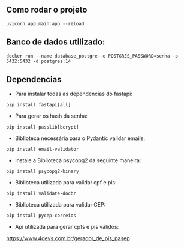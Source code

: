 ## Como rodar o projeto
```
uvicorn app.main:app --reload
```

## Banco de dados utilizado:
```
docker run --name database_postgre -e POSTGRES_PASSWORD=senha -p 5432:5432 -d postgres:14
```

## Dependencias

* Para instalar todas as dependencias do fastapi:
```
pip install fastapi[all]
```

* Para gerar os hash da senha:
```
pip install passlib[bcrypt]
```

* Biblioteca necessária para o Pydantic validar emails:
```
pip install email-validator
```

* Instale a Biblioteca psycopg2 da seguinte maneira:
```
pip install psycopg2-binary
```

* Biblioteca utilizada para validar cpf e pis:
```
pip install validate-docbr
```

* Biblioteca utilizada para validar CEP:
```
pip install pycep-correios
```

* Api utilizada para gerar cpfs e pis válidos:

https://www.4devs.com.br/gerador_de_pis_pasep
